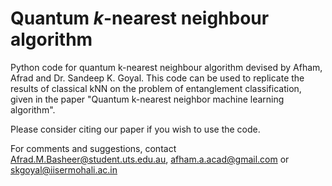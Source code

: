 # Quantum _k_-nearest neighbour algorithm

Python code for quantum k-nearest neighbour algorithm devised by Afham, Afrad and Dr. Sandeep K. Goyal. This code can be used to replicate the results of classical kNN on the problem of entanglement classification, given in the paper "Quantum k-nearest neighbor machine learning algorithm".

Please consider citing our paper if you wish to use the code.

For comments and suggestions, contact Afrad.M.Basheer@student.uts.edu.au, afham.a.acad@gmail.com or skgoyal@iisermohali.ac.in

